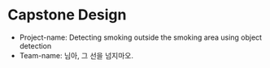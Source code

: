 # Capstone Design
 + Project-name: Detecting smoking outside the smoking area using object detection
 + Team-name: 님아, 그 선을 넘지마오.
